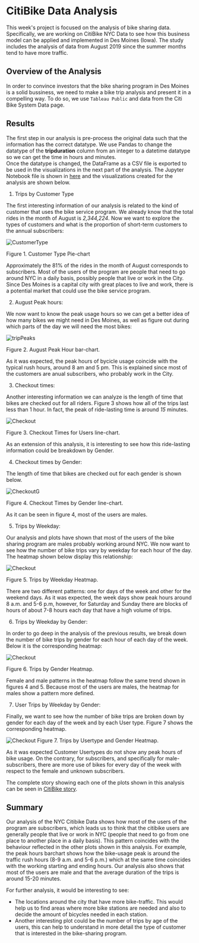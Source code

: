 # CitiBike Data Analysis

This week's project is focused on the analysis of bike sharing data. Specifically, we are working on CitiBike NYC Data to see how this business model can be applied and implemented in Des Moines (Iowa). 
The study includes the analysis of data from August 2019 since the summer months tend to have more traffic.

## Overview of the Analysis

In order to convince investors that the bike sharing program in Des Moines is a solid bussiness, we need to make a bike trip analysis and present it in a compelling way. To do so, we use `Tableau Public` and data from the Citi Bike System Data page.  

## Results

The first step in our analysis is pre-process the original data such that the information has the correct datatype.  We use Pandas to change the datatype of the **tripduration** column from an integer to a datetime datatype so we can get the time in hours and minutes.  
Once the datatype is changed, the DataFrame as a CSV file is exported to be used in the visualizations in the next part of the analysis. The Jupyter Notebook file is shown in [here](https://raw.githubusercontent.com/LeidyDoradoM/bikesharing/NYC_Citibike_Challenge.ipynb) and the visualizations created for the analysis are shown below.

1. Trips by Customer Type

The first interesting information of our analysis is related to the kind of customer that uses the bike service program.  We already know that the total rides in the month of August is *2,344,224*. Now we want to explore the types of customers and what is the proportion of short-term customers to the annual subscribers:

![CustomerType](https://raw.githubusercontent.com/LeidyDoradoM/bikeSharing/main/Images/CustomerType.png)

Figure 1. Customer Type Pie-chart

Approximately the 81% of the rides in the month of August corresponds to subscribers. Most of the users of the program are people that need to go around NYC in a daily basis, possibly people that live or work in the City.  Since Des Moines is a capital city with great places to live and work, there is a potential market that could use the bike service program.

2. August Peak hours:

We now want to know the peak usage hours so we can get a better idea of how many bikes we might need in Des Moines, as well as figure out during which parts of the day we will need the most bikes:

![tripPeaks](https://raw.githubusercontent.com/LeidyDoradoM/bikeSharing/main/Images/AugustPeakHour.png)

Figure 2. August Peak Hour bar-chart.

As it was expected, the peak hours of bycicle usage coincide with the typical rush hours, around 8 am and 5 pm. This is explained since most of the customers are anual subscribers, who probably work in the City.

3. Checkout times:

Another interesting information we can analyze is the length of time that bikes are checked out for all riders. Figure 3 shows how all of the trips last less than 1 hour. In fact, the peak of ride-lasting time is around *15* minutes.

![Checkout](https://raw.githubusercontent.com/LeidyDoradoM/bikeSharing/main/Images/CheckoutTimes.png)

Figure 3. Checkout Times for Users line-chart.

As an extension of this analysis, it is interesting to see how this ride-lasting information could be breakdown by Gender.

4. Checkout times by Gender:

The length of time that bikes are checked out for each gender is shown below.

![CheckoutG](https://raw.githubusercontent.com/LeidyDoradoM/bikeSharing/main/Images/CheckoutTimesGender.png)

Figure 4. Checkout Times by Gender line-chart.

As it can be seen in figure 4, most of the users are males.

5. Trips by Weekday:

Our analysis and plots have shown that most of the users of the bike sharing program are males probably working around NYC.  We now want to see how the number of bike trips vary by weekday for each hour of the day. The heatmap shown below display this relationship:

![Checkout](https://raw.githubusercontent.com/LeidyDoradoM/bikeSharing/main/Images/TripsbyWeekday.png)

Figure 5. Trips by Weekday Heatmap.

There are two different patterns: one for days of the week and other for the weekend days.  As it was expected, the week days show peak hours around 8 a.m. and 5-6 p.m, however, for Saturday and Sunday there are blocks of hours of about 7-8 hours each day that have a high volume of trips.

6. Trips by Weekday by Gender:

In order to go deep in the analysis of the previous results, we break down the number of bike trips by gender for each hour of each day of the week. Below it is the corresponding heatmap:

![Checkout](https://raw.githubusercontent.com/LeidyDoradoM/bikeSharing/main/Images/TripsbyGender.png)

Figure 6. Trips by Gender Heatmap.

Female and male patterns in the heatmap follow the same trend shown in figures 4 and 5. Because most of the users are males, the heatmap for males show a pattern more defined.

7. User Trips by Weekday by Gender:

Finally, we want to see how the number of bike trips are broken down by gender for each day of the week and by each User type. Figure 7 shows the corresponding heatmap.

![Checkout](https://raw.githubusercontent.com/LeidyDoradoM/bikeSharing/main/Images/UserTripsbyGender.png)
Figure 7. Trips by Usertype and Gender Heatmap.

As it was expected Customer Usertypes do not show any peak hours of bike usage. On the contrary, for subscribers, and specifically for male-subscribers, there are more use of bikes for every day of the week with respect to the female and unknown subscribers.

The complete story showing each one of the plots shown in this analysis can be seen in [CitiBike story](https://public.tableau.com/app/profile/leidy3788/viz/CitiBikeStory_16366638148210/CitiBikeStory).

## Summary

Our analysis of the NYC Citibike Data shows how most of the users of the program are subscribers, which leads us to think that the citibike users are generally people that live or work in NYC (people that need to go from one place to another place in a daily basis).  This pattern coincides with the behaviour reflected in the other plots shown in this analysis.  For example, the peak hours barchart shows how the bike-usage peak is around the traffic rush hours (8-9 a.m. and 5-6 p.m.) which at the same time coincides with the working starting and ending hours. Our analysis also shows that most of the users are male and that the average duration of the trips is around 15-20 minutes.

For further analysis, it would be interesting to see: 
- The locations around the city that have more bike-traffic.  This would help us to find areas where more bike stations are needed and also to decide the amount of bicycles needed in each station.  
- Another interesting plot could be the number of trips by age of the users, this can help to understand in more detail the type of customer that is interested in the bike-sharing program. 

